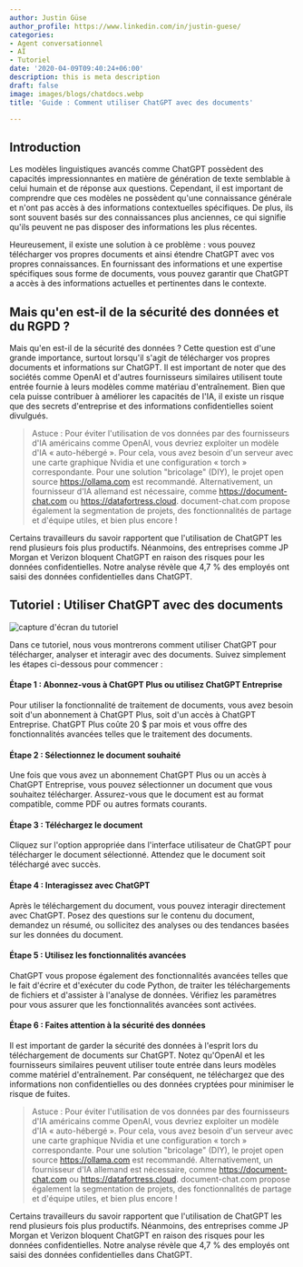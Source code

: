 ```yaml
---
author: Justin Güse
author_profile: https://www.linkedin.com/in/justin-guese/
categories:
- Agent conversationnel
- AI
- Tutoriel
date: '2020-04-09T09:40:24+06:00'
description: this is meta description
draft: false
image: images/blogs/chatdocs.webp
title: 'Guide : Comment utiliser ChatGPT avec des documents'

---
```

## Introduction

Les modèles linguistiques avancés comme ChatGPT possèdent des capacités impressionnantes en matière de génération de texte semblable à celui humain et de réponse aux questions. Cependant, il est important de comprendre que ces modèles ne possèdent qu'une connaissance générale et n'ont pas accès à des informations contextuelles spécifiques. De plus, ils sont souvent basés sur des connaissances plus anciennes, ce qui signifie qu'ils peuvent ne pas disposer des informations les plus récentes.

Heureusement, il existe une solution à ce problème : vous pouvez télécharger vos propres documents et ainsi étendre ChatGPT avec vos propres connaissances. En fournissant des informations et une expertise spécifiques sous forme de documents, vous pouvez garantir que ChatGPT a accès à des informations actuelles et pertinentes dans le contexte.

## Mais qu'en est-il de la sécurité des données et du RGPD ?

Mais qu'en est-il de la sécurité des données ? Cette question est d'une grande importance, surtout lorsqu'il s'agit de télécharger vos propres documents et informations sur ChatGPT. Il est important de noter que des sociétés comme OpenAI et d'autres fournisseurs similaires utilisent toute entrée fournie à leurs modèles comme matériau d'entraînement. Bien que cela puisse contribuer à améliorer les capacités de l'IA, il existe un risque que des secrets d'entreprise et des informations confidentielles soient divulgués.

> Astuce :
Pour éviter l'utilisation de vos données par des fournisseurs d'IA américains comme OpenAI, vous devriez exploiter un modèle d'IA « auto-hébergé ».
Pour cela, vous avez besoin d'un serveur avec une carte graphique Nvidia et une configuration « torch » correspondante. Pour une solution "bricolage" (DIY), le projet open source https://ollama.com est recommandé.
Alternativement, un fournisseur d'IA allemand est nécessaire, comme https://document-chat.com ou https://datafortress.cloud. document-chat.com propose également la segmentation de projets, des fonctionnalités de partage et d'équipe utiles, et bien plus encore !

Certains travailleurs du savoir rapportent que l'utilisation de ChatGPT les rend plusieurs fois plus productifs. Néanmoins, des entreprises comme JP Morgan et Verizon bloquent ChatGPT en raison des risques pour les données confidentielles. Notre analyse révèle que 4,7 % des employés ont saisi des données confidentielles dans ChatGPT.

## Tutoriel : Utiliser ChatGPT avec des documents

![capture d'écran du tutoriel](/images/blogs/chatdocs.webp)

Dans ce tutoriel, nous vous montrerons comment utiliser ChatGPT pour télécharger, analyser et interagir avec des documents. Suivez simplement les étapes ci-dessous pour commencer :

#### Étape 1 : Abonnez-vous à ChatGPT Plus ou utilisez ChatGPT Entreprise

Pour utiliser la fonctionnalité de traitement de documents, vous avez besoin soit d'un abonnement à ChatGPT Plus, soit d'un accès à ChatGPT Entreprise. ChatGPT Plus coûte 20 $ par mois et vous offre des fonctionnalités avancées telles que le traitement des documents.

#### Étape 2 : Sélectionnez le document souhaité

Une fois que vous avez un abonnement ChatGPT Plus ou un accès à ChatGPT Entreprise, vous pouvez sélectionner un document que vous souhaitez télécharger. Assurez-vous que le document est au format compatible, comme PDF ou autres formats courants.

#### Étape 3 : Téléchargez le document

Cliquez sur l'option appropriée dans l'interface utilisateur de ChatGPT pour télécharger le document sélectionné. Attendez que le document soit téléchargé avec succès.

#### Étape 4 : Interagissez avec ChatGPT

Après le téléchargement du document, vous pouvez interagir directement avec ChatGPT. Posez des questions sur le contenu du document, demandez un résumé, ou sollicitez des analyses ou des tendances basées sur les données du document.

#### Étape 5 : Utilisez les fonctionnalités avancées

ChatGPT vous propose également des fonctionnalités avancées telles que le fait d'écrire et d'exécuter du code Python, de traiter les téléchargements de fichiers et d'assister à l'analyse de données. Vérifiez les paramètres pour vous assurer que les fonctionnalités avancées sont activées.

#### Étape 6 : Faites attention à la sécurité des données

Il est important de garder la sécurité des données à l'esprit lors du téléchargement de documents sur ChatGPT. Notez qu'OpenAI et les fournisseurs similaires peuvent utiliser toute entrée dans leurs modèles comme matériel d'entraînement. Par conséquent, ne téléchargez que des informations non confidentielles ou des données cryptées pour minimiser le risque de fuites.

> Astuce :
Pour éviter l'utilisation de vos données par des fournisseurs d'IA américains comme OpenAI, vous devriez exploiter un modèle d'IA « auto-hébergé ».
Pour cela, vous avez besoin d'un serveur avec une carte graphique Nvidia et une configuration « torch » correspondante. Pour une solution "bricolage" (DIY), le projet open source https://ollama.com est recommandé.
Alternativement, un fournisseur d'IA allemand est nécessaire, comme https://document-chat.com ou https://datafortress.cloud. document-chat.com propose également la segmentation de projets, des fonctionnalités de partage et d'équipe utiles, et bien plus encore !

Certains travailleurs du savoir rapportent que l'utilisation de ChatGPT les rend plusieurs fois plus productifs. Néanmoins, des entreprises comme JP Morgan et Verizon bloquent ChatGPT en raison des risques pour les données confidentielles. Notre analyse révèle que 4,7 % des employés ont saisi des données confidentielles dans ChatGPT.

